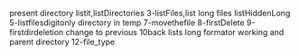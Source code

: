 present directory
listit,listDirectories
3-listFiles,list long files
listHiddenLong
5-listfilesdigitonly
directory in temp
7-movethefile
8-firstDelete
9-firstdirdeletion
change to previous 10back
lists long formator working and parent directory
12-file_type
